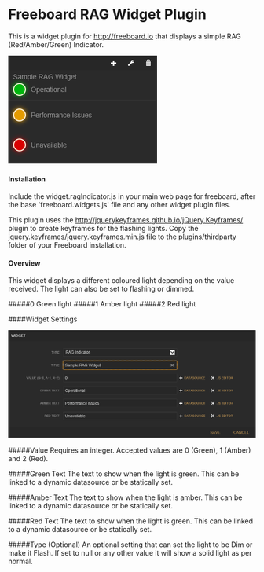 Freeboard RAG Widget Plugin
===============

This is a widget plugin for http://freeboard.io that displays a simple RAG (Red/Amber/Green) Indicator.

![preview](documentation/widget.ragIndicator.preview.png)

#### Installation

Include the widget.ragIndicator.js in your main web page for freeboard, after the base 'freeboard.widgets.js' file and any other widget plugin files.

This plugin uses the http://jquerykeyframes.github.io/jQuery.Keyframes/ plugin to create keyframes for the flashing lights.  Copy the jquery.keyframes/jquery.keyframes.min.js file to the plugins/thirdparty folder of your Freeboard installation.

#### Overview

This widget displays a different coloured light depending on the value received.  The light can also be set to flashing or  dimmed.

#####0 Green light
#####1 Amber light
#####2 Red light

####Widget Settings

![settings](documentation/widget.ragIndicator.settings.png)

#####Value
Requires an integer.  Accepted values are 0 (Green), 1 (Amber) and 2 (Red).

#####Green Text
The text to show when the light is green. This can be linked to a dynamic datasource or be statically set.

#####Amber Text
The text to show when the light is amber.  This can be linked to a dynamic datasource or be statically set.

#####Red Text
The text to show when the light is green. This can be linked to a dynamic datasource or be statically set.

#####Type (Optional)
An optional setting that can set the light to be Dim or make it Flash. If set to null or any other value it will show a solid light as per normal.
